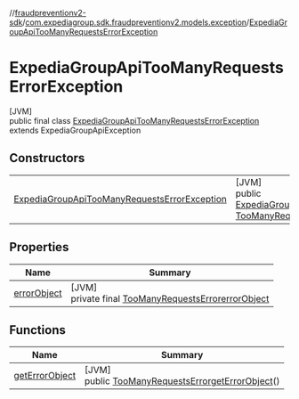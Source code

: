 //[fraudpreventionv2-sdk](../../../index.md)/[com.expediagroup.sdk.fraudpreventionv2.models.exception](../index.md)/[ExpediaGroupApiTooManyRequestsErrorException](index.md)

# ExpediaGroupApiTooManyRequestsErrorException

[JVM]\
public final class [ExpediaGroupApiTooManyRequestsErrorException](index.md) extends ExpediaGroupApiException

## Constructors

| | |
|---|---|
| [ExpediaGroupApiTooManyRequestsErrorException](-expedia-group-api-too-many-requests-error-exception.md) | [JVM]<br>public [ExpediaGroupApiTooManyRequestsErrorException](index.md)[ExpediaGroupApiTooManyRequestsErrorException](-expedia-group-api-too-many-requests-error-exception.md)([Integer](https://docs.oracle.com/javase/8/docs/api/java/lang/Integer.html)code, [TooManyRequestsError](../../com.expediagroup.sdk.fraudpreventionv2.models/-too-many-requests-error/index.md)errorObject) |

## Properties

| Name | Summary |
|---|---|
| [errorObject](index.md#133334010%2FProperties%2F-173342751) | [JVM]<br>private final [TooManyRequestsError](../../com.expediagroup.sdk.fraudpreventionv2.models/-too-many-requests-error/index.md)[errorObject](index.md#133334010%2FProperties%2F-173342751) |

## Functions

| Name | Summary |
|---|---|
| [getErrorObject](get-error-object.md) | [JVM]<br>public [TooManyRequestsError](../../com.expediagroup.sdk.fraudpreventionv2.models/-too-many-requests-error/index.md)[getErrorObject](get-error-object.md)() |
